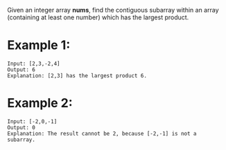 Given an integer array **nums**, find the contiguous subarray within an array (containing at least one number) which has the largest product.

# Example 1:
```
Input: [2,3,-2,4]
Output: 6
Explanation: [2,3] has the largest product 6.
```
# Example 2:
```
Input: [-2,0,-1]
Output: 0
Explanation: The result cannot be 2, because [-2,-1] is not a subarray.
```